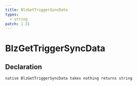 ```yaml
---
title: BlzGetTriggerSyncData
types:
  - string
patch: 1.31
---
```


# BlzGetTriggerSyncData

## Declaration

```jass
native BlzGetTriggerSyncData takes nothing returns string
```
